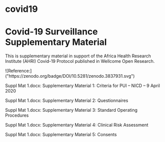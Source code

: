 # covid19
<h1>Covid-19 Surveillance Supplementary Material</h1>

<p>This is supplementary material in support of the Africa Health Research Institute (AHRI) Covid-19 Protocol published in Wellcome Open Research.</p>
![Reference:]("https://zenodo.org/badge/DOI/10.5281/zenodo.3837931.svg")

<p>Suppl Mat 1.docx: Supplementary Material 1: Criteria for PUI – NICD – 9 April 2020</p>
<p>Suppl Mat 1.docx: Supplementary Material 2: Questionnaires</p>
<p>Suppl Mat 1.docx: Supplementary Material 3: Standard Operating Procedures</p>
<p>Suppl Mat 1.docx: Supplementary Material 4: Clinical Risk Assessment</p>
<p>Suppl Mat 1.docx: Supplementary Material 5: Consents</p>
